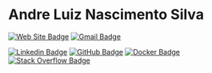 # Andre Luiz Nascimento Silva

[![Web Site Badge](https://img.shields.io/badge/Website-https://andreluiznsilva.dev-white?style=flat-square&logo=google-chrome&logoColor=white&link=https://andreluiznsilva.dev)](https://andreluiznsilva.dev)
[![Gmail Badge](https://img.shields.io/badge/-andreluiznsilva@gmail.com-c14438?style=flat-square&logo=Gmail&logoColor=white&link=mailto:andreluiznsilva@gmail.com)](mailto:andreluiznsilva@gmail.com)

[![Linkedin Badge](https://img.shields.io/badge/-andreluiznsilva-blue?style=flat-square&logo=Linkedin&logoColor=white&link=https://linkedin.andreluiznsilva.dev)](https://linkedin.andreluiznsilva.dev)
[![GitHub Badge](https://img.shields.io/badge/-andreluiznsilva-grey?style=flat-square&logo=GitHub&logoColor=white&link=https://github.andreluiznsilva.dev)](https://github.andreluiznsilva.dev)
[![Docker Badge](https://img.shields.io/badge/-andreluiznsilva-blue?style=flat-square&logo=Docker&logoColor=white&link=https://docker.andreluiznsilva.dev)](https://docker.andreluiznsilva.dev)
[![Stack Overflow Badge](https://img.shields.io/badge/-andreluiznsilva-4CA143?style=flat-square&logo=Stackoverflow&logoColor=white&link=https://stackoverflow.andreluiznsilva.dev)](https://stackoverflow.andreluiznsilva.dev)
